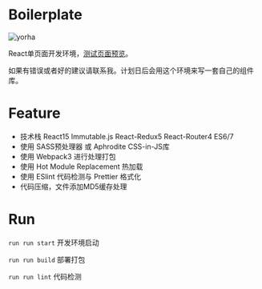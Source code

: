 # Boilerplate
![yorha](http://i1.buimg.com/1949/27e7fae307f7a4aa.png)

React单页面开发环境，[测试页面预览](https://sakuyakun.github.io/React-Webpack-Boilerplate/)。

如果有错误或者好的建议请联系我。计划日后会用这个环境来写一套自己的组件库。

# Feature
- 技术栈 React15 Immutable.js React-Redux5 React-Router4 ES6/7
- 使用 SASS预处理器 或 Aphrodite CSS-in-JS库
- 使用 Webpack3 进行处理打包
- 使用 Hot Module Replacement 热加载
- 使用 ESlint 代码检测与 Prettier 格式化
- 代码压缩，文件添加MD5缓存处理

# Run
`run run start` 开发环境启动

`run run build` 部署打包

`run run lint` 代码检测
